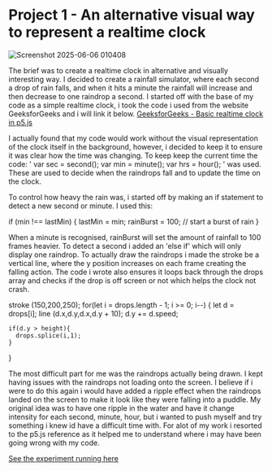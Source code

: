 # Project 1 - An alternative visual way to represent a realtime clock

![Screenshot 2025-06-06 010408](https://github.com/user-attachments/assets/bc7699f8-5a4c-4cd6-a485-8bc9ee95c126)

The brief was to create a realtime clock in alternative and visually interesting way. I decided to create a rainfall simulator, where each second a drop of rain falls, and when it hits a minute the rainfall will increase and then decrease to one raindrop a second. I started off with the base of my code as a simple realtime clock, i took the code i used from the website GeeksforGeeks and i will link it below. 
[GeeksforGeeks - Basic realtime clock in p5.js](https://www.geeksforgeeks.org/how-to-make-digital-clock-in-p5-js/)

I actually found that my code would work without the visual representation of the clock itself in the background, however, i decided to keep it to ensure it was clear how the time was changing. To keep keep the current time the code:
'
var sec = second();
var min = minute();
var hrs = hour();
'
was used. These are used to decide when the raindrops fall and to update the time on the clock.

To control how heavy the rain was, i started off by making an if statement to detect a new second or minute. I used this:

if (min !== lastMin) {
  lastMin = min;
  rainBurst = 100; // start a burst of rain
}

When a minute is recognised, rainBurst will set the amount of rainfall to 100 frames heavier. To detect a second i added an 'else if' which will only display one raindrop. To actually draw the raindrops i made the stroke be a vertical line, where the y position increases on each frame creating the falling action. The code i wrote also ensures it loops back through the drops array and checks if the drop is off screen or not which helps the clock not crash. 

stroke (150,200,250);
for(let i = drops.length - 1; i >= 0; i--) {
    let d = drops[i];
    line (d.x,d.y,d.x,d.y + 10);
    d.y += d.speed;

    if(d.y > height){
      drops.splice(i,1);
    }
}

The most difficult part for me was the raindrops actually being drawn. I kept having issues with the raindrops not loading onto the screen. I believe if i were to do this again i would have added a ripple effect when the raindrops landed on the screen to make it look like they were falling into a puddle. My original idea was to have one ripple in the water and have it change intensity for each second, minute, hour, but i wanted to push myself and try something i knew id have a difficult time with. For alot of my work i resorted to the p5.js reference as it helped me to understand where i may have been going wrong with my code.

[See the experiment running here](/realtime_clock_2025_06_06_07_05_05/index.html)




